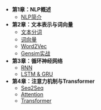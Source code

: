 - **第1章：NLP概述**
    - [NLP简介](./chapter1/01_nlp_intro.md)
- **第2章：文本表示与词向量**
    - [文本分词](./chapter2/03_tokenization.md)
    - [词向量](./chapter2/04_word_vector.md)
    - [Word2Vec](./chapter2/05_Word2Vec.md)
    - [Gensim实战](./chapter2/06_gensim.md)
- **第3章：循环神经网络**
    - [RNN](./chapter3/08_RNN.md)
    - [LSTM & GRU](./chapter3/09_LSTM&GRU.md)
- **第4章：注意力机制与Transformer**
    - [Seq2Seq](./chapter4/10_seq2seq.md)
    - [Attention](./chapter4/11_attention.md)
    - [Transformer](./chapter4/12_transformer.md)

